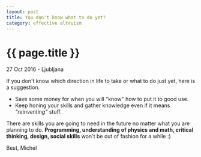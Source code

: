 ```yaml
---
layout: post
title: You don't know what to do yet?
category: effective altruism
---
```


{{ page.title }}
================

<p class="meta">27 Oct 2016 - Ljubljana</p>

If you don't know which direction in life to take or what to do just yet, here is a suggestion.
&nbsp;

- Save some money for when you will "know" how to put it to good use.
- Keep honing your skills and gather knowledge even if it means *"reinventing"* stuff.
&nbsp;

There are skills you are going to need in the future no matter what you are planning to do.
**Programming, understanding of physics and math, critical thinking, design, social skills** won't be out of fashion for a while :)
&nbsp;


Best, Michel
